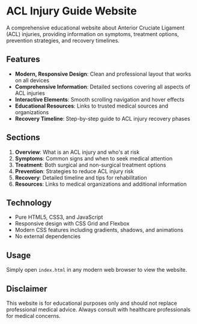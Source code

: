# ACL Injury Guide Website

A comprehensive educational website about Anterior Cruciate Ligament (ACL) injuries, providing information on symptoms, treatment options, prevention strategies, and recovery timelines.

## Features

- **Modern, Responsive Design**: Clean and professional layout that works on all devices
- **Comprehensive Information**: Detailed sections covering all aspects of ACL injuries
- **Interactive Elements**: Smooth scrolling navigation and hover effects
- **Educational Resources**: Links to trusted medical sources and organizations
- **Recovery Timeline**: Step-by-step guide to ACL injury recovery phases

## Sections

1. **Overview**: What is an ACL injury and who's at risk
2. **Symptoms**: Common signs and when to seek medical attention
3. **Treatment**: Both surgical and non-surgical treatment options
4. **Prevention**: Strategies to reduce ACL injury risk
5. **Recovery**: Detailed timeline and tips for rehabilitation
6. **Resources**: Links to medical organizations and additional information

## Technology

- Pure HTML5, CSS3, and JavaScript
- Responsive design with CSS Grid and Flexbox
- Modern CSS features including gradients, shadows, and animations
- No external dependencies

## Usage

Simply open `index.html` in any modern web browser to view the website.

## Disclaimer

This website is for educational purposes only and should not replace professional medical advice. Always consult with healthcare professionals for medical concerns.